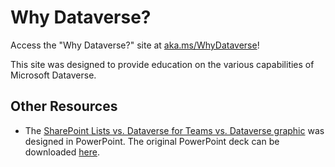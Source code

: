 # Why Dataverse?
Access the "Why Dataverse?" site at [aka.ms/WhyDataverse](https://aka.ms/WhyDataverse)!

This site was designed to provide education on the various capabilities of Microsoft Dataverse. 

## Other Resources
- The [SharePoint Lists vs. Dataverse for Teams vs. Dataverse graphic](./compare/) was designed in PowerPoint. The original PowerPoint deck can be downloaded [here](https://github.com/TimHanewich/whydataverse/releases/download/1/Dataverse.vs.Dataverse.for.Teams.vs.SharePoint.Lists.pptx).